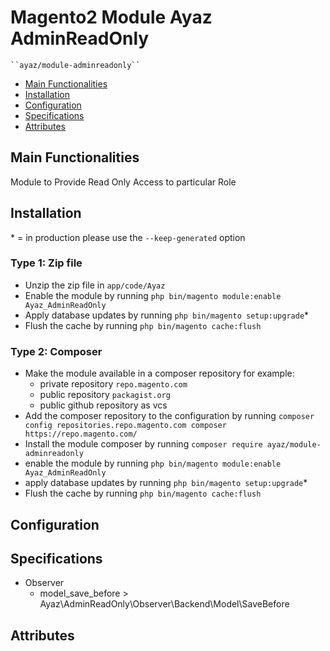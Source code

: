 # Magento2 Module Ayaz AdminReadOnly

    ``ayaz/module-adminreadonly``

 - [Main Functionalities](#markdown-header-main-functionalities)
 - [Installation](#markdown-header-installation)
 - [Configuration](#markdown-header-configuration)
 - [Specifications](#markdown-header-specifications)
 - [Attributes](#markdown-header-attributes)


## Main Functionalities
Module to Provide Read Only Access to particular Role

## Installation
\* = in production please use the `--keep-generated` option

### Type 1: Zip file

 - Unzip the zip file in `app/code/Ayaz`
 - Enable the module by running `php bin/magento module:enable Ayaz_AdminReadOnly`
 - Apply database updates by running `php bin/magento setup:upgrade`\*
 - Flush the cache by running `php bin/magento cache:flush`

### Type 2: Composer

 - Make the module available in a composer repository for example:
    - private repository `repo.magento.com`
    - public repository `packagist.org`
    - public github repository as vcs
 - Add the composer repository to the configuration by running `composer config repositories.repo.magento.com composer https://repo.magento.com/`
 - Install the module composer by running `composer require ayaz/module-adminreadonly`
 - enable the module by running `php bin/magento module:enable Ayaz_AdminReadOnly`
 - apply database updates by running `php bin/magento setup:upgrade`\*
 - Flush the cache by running `php bin/magento cache:flush`


## Configuration




## Specifications

 - Observer
	- model_save_before > Ayaz\AdminReadOnly\Observer\Backend\Model\SaveBefore


## Attributes



